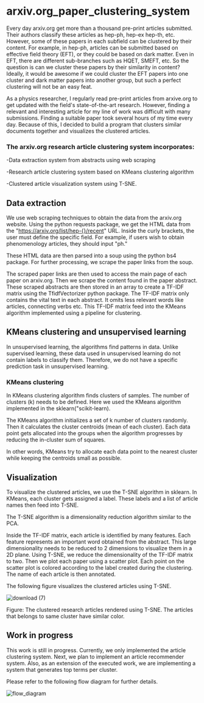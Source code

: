 # arxiv.org_paper_clustering_system
Every day arxiv.org get more than a thousand pre-print articles submitted. Their authors classify these articles as hep-ph, hep-ex hep-th, etc. However, some of these papers in each subfield can be clustered by their content. For example, in hep-ph, articles can be submitted based on effective field theory (EFT), or they could be based on dark matter. Even in EFT, there are different sub-branches such as HQET, SMEFT, etc. So the question is can we cluster these papers by their similarity in content? Ideally, it would be awesome if we could cluster the EFT papers into one cluster and dark matter papers into another group, but such a perfect clustering will not be an easy feat. 

As a physics researcher, I regularly read pre-print articles from arxive.org to get updated with the field's state-of-the-art research. However, finding a relevant and interesting article for my line of work was difficult with many submissions. Finding a suitable paper took several hours of my time every day. Because of this, I decided to build a program that clusters similar documents together and visualizes the clustered articles. 

 ### The arxiv.org research article clustering system incorporates: 
 
  -Data extraction system from abstracts using web scraping
  
  -Research article clustering system based on KMeans clustering algorithm
  
  -Clustered article visualization system using T-SNE. 
  
## Data extraction

We use web scraping techniques to obtain the data from the arxiv.org website. Using the python requests package, we get the HTML data from the "https://arxiv.org/list/hep-{}/recent" URL. Inside the curly brackets, the user must define the specific field. For example, if users wish to obtain phenomenology articles, they should input "ph."

These HTML data are then parsed into a soup using the python bs4 package. For further processing, we scrape the paper links from the soup. 

The scraped paper links are then used to access the main page of each paper on arxiv.org. Then we scrape the content found in the paper abstract. These scraped abstracts are then stored in an array to create a TF-IDF matrix using the TfidfVectorizer python package. The TF-IDF matrix only contains the vital text in each abstract. It omits less relevant words like articles, connecting verbs etc. This TF-IDF matrix feed into the KMeans algorithm implemented using a pipeline for clustering. 
  
  
## KMeans clustering and unsupervised learning

In unsupervised learning, the algorithms find patterns in data. Unlike supervised learning, these data used in unsupervised learning do not contain labels to classify them. Therefore, we do not have a specific prediction task in unsupervised learning. 

### KMeans clustering

In KMeans clustering algorithm finds clusters of samples. The number of clusters (k) needs to be defined. Here we used the KMeans algorithm implemented in the sklearn("scikit-learn). 

The KMeans algorithm initializes a set of k number of clusters randomly. Then it calculates the cluster centroids (mean of each cluster). Each data point gets allocated into the groups when the algorithm progresses by reducing the in-cluster sum of squares.

In other words, KMeans try to allocate each data point to the nearest cluster while keeping the centroids small as possible.

## Visualization

To visualize the clustered articles, we use the T-SNE algorithm in sklearn. In KMeans, each cluster gets assigned a label. These labels and a list of article names then feed into T-SNE. 

The T-SNE algorithm is a dimensionality reduction algorithm similar to the PCA. 

Inside the TF-IDF matrix, each article is identified by many features. Each feature represents an important word obtained from the abstract. This large dimensionality needs to be reduced to 2 dimensions to visualize them in a 2D plane. Using T-SNE, we reduce the dimensionality of the TF-IDF matrix to two. Then we plot each paper using a scatter plot. Each point on the scatter plot is colored according to the label created during the clustering. The name of each article is then annotated. 

The following figure visualizes the clustered articles using T-SNE.

![download (7)](https://user-images.githubusercontent.com/42178947/185478958-af8a91ab-7602-437c-97fd-5b054df25a85.png)

Figure: The clustered research articles rendered using T-SNE. The articles that belongs to same cluster have similar color.

## Work in progress

This work is still in progress. Currently, we only implemented the article clustering system. Next, we plan to implement an article recommender system. Also, as an extension of the executed work, we are implementing a system that generates top terms per cluster.

Please refer to the following flow diagram for further details.

![flow_diagram](https://user-images.githubusercontent.com/42178947/185485973-aa158651-75dc-4c21-8cc8-439f39c3ffbc.jpg)



